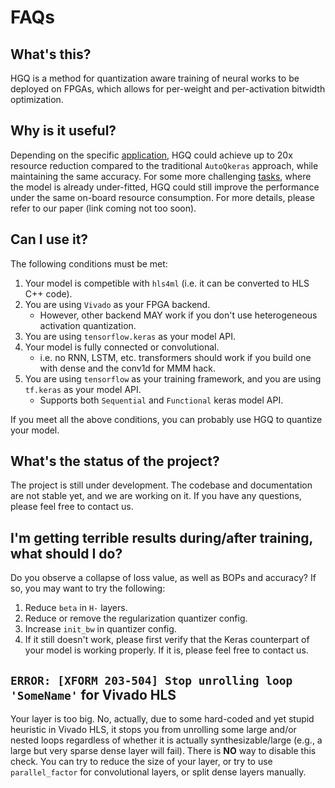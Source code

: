 # FAQs

## What's this?

HGQ is a method for quantization aware training of neural works to be deployed on FPGAs, which allows for per-weight and per-activation bitwidth optimization.

## Why is it useful?

Depending on the specific [application](https://arxiv.org/abs/2006.10159), HGQ could achieve up to 20x resource reduction compared to the traditional `AutoQkeras` approach, while maintaining the same accuracy. For some more challenging [tasks](https://arxiv.org/abs/2202.04976), where the model is already under-fitted, HGQ could still improve the performance under the same on-board resource consumption. For more details, please refer to our paper (link coming not too soon).

## Can I use it?

The following conditions must be met:

1. Your model is competible with `hls4ml` (i.e. it can be converted to HLS C++ code).
2. You are using `Vivado` as your FPGA backend.
   - However, other backend MAY work if you don't use heterogeneous activation quantization.
3. You are using `tensorflow.keras` as your model API.
4. Your model is fully connected or convolutional.
   - i.e. no RNN, LSTM, etc. transformers should work if you build one with dense and the conv1d for MMM hack.
5. You are using `tensorflow` as your training framework, and you are using `tf.keras` as your model API.
   - Supports both `Sequential` and `Functional` keras model API.

If you meet all the above conditions, you can probably use HGQ to quantize your model.

## What's the status of the project?

The project is still under development. The codebase and documentation are not stable yet, and we are working on it. If you have any questions, please feel free to contact us.

## I'm getting terrible results during/after training, what should I do?

Do you observe a collapse of loss value, as well as BOPs and accuracy? If so, you may want to try the following:

1. Reduce `beta` in `H-` layers.
2. Reduce or remove the regularization quantizer config.
3. Increase `init_bw` in quantizer config.
4. If it still doesn't work, please first verify that the Keras counterpart of your model is working properly. If it is, please feel free to contact us.

## `ERROR: [XFORM 203-504] Stop unrolling loop 'SomeName'` for Vivado HLS

Your layer is too big. No, actually, due to some hard-coded and yet stupid heuristic in Vivado HLS, it stops you from unrolling some large and/or nested loops regardless of whether it is actually synthesizable/large (e.g., a large but very sparse dense layer will fail). There is **NO** way to disable this check. You can try to reduce the size of your layer, or try to use `parallel_factor` for convolutional layers, or split dense layers manually.

